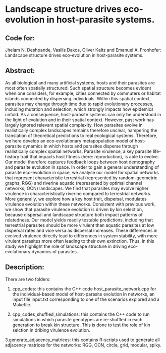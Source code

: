 # Landscape structure drives eco-evolution in host-parasite systems.

## Code for:

Jhelam N. Deshpande, Vasilis Dakos, Oliver Kaltz and Emanuel A. Fronhofer: Landscape structure drives eco-evolution in host-parasite systems.

## Abstract: 

As all biological and many artificial systems, hosts and their parasites are most often spatially structured. Such spatial structure becomes evident when one considers, for example, cities connected by commuters or habitat islands connected by dispersing individuals. Within this spatial context, parasites may change through time due to rapid evolutionary processes, including mutation and selection, which strongly impacts how epidemics unfold. As a consequence, host-parasite systems can only be understood in the light of evolution and in their spatial context. However, past work has largely ignored relevant spatial complexity. How parasites evolve in realistically complex landscapes remains therefore unclear, hampering the translation of theoretical predictions to real ecological systems. Therefore, we here develop an eco-evolutionary metapopulation model of host-parasite dynamics in which hosts and parasites disperse through realistically complex spatial networks. Parasite virulence, a key parasite life-history trait that impacts host fitness (here: reproduction), is able to evolve. Our model therefore captures feedback loops between host demography and parasite evolution in space. In order to gain a general understanding of parasite eco-evolution in space, we analyse our model for spatial networks that represent characteristic terrestrial (represented by random-geometric graphs; RGG) and riverine aquatic (represented by optimal channel networks; OCN) landscapes. We find that parasites may evolve higher virulence in characteristically riverine compared to terrestrial networks. More generally, we explore how a key host trait, dispersal, modulates virulence evolution within these networks. Consistent with previous work, we show that parasite virulence evolution is driven by kin selection, because dispersal and landscape structure both impact patterns of relatedness. Our model yields readily testable predictions, including that terrestrial parasites should be more virulent than aquatic parasites at low dispersal rates and vice versa as dispersal increases. These differences in evolved virulence directly lead to differences in system stability, with more virulent parasites more often leading to their own extinction. Thus, in this study we highlight the role of landscape structure in driving eco-evolutionary dynamics of parasites.

## Description:

There are two folders:

1. cpp_codes: this contains the C++ code host_parasite_network.cpp for the individual-based model of host-parasite evolution in networks, an input file input.txt corresponding to one of the scenarios explored and a Makefile.

2. cpp_codes_shuffled_simulations: this contains the C++ code to run simulations in which parasite genotypes are re-shuffled in each generation to break kin structure. This is done to test the role of kin selction in dribing virulence evolution.

3.generate_adjacency_matrices: this contains R-scripts used to generate all adjacency matrices for the networks: RGG, OCN, circle, grid, modular, spiky. 


